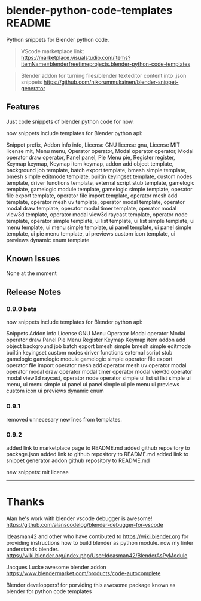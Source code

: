 # blender-python-code-templates README

Python snippets for Blender python code.

> VScode marketplace link:
https://marketplace.visualstudio.com/items?itemName=blenderfreetimeprojects.blender-python-code-templates

> Blender addon for turning files/blender texteditor content into .json snippets
https://github.com/nikorummukainen/blender-snippet-generator

## Features

Just code snippets of blender python code for now.

now snippets include templates for Blender python api:

Snippet                         prefix,
Addon info                      info,
License GNU                     license gnu,
License MIT                     license mit,
Menu                            menu,
Operator                        operator,
Modal operator                  operator,
Modal operator draw             operator,
Panel                           panel,
Pie Menu                        pie,
Register                        register,
Keymap                          keymap,
Keymap item                     keymap,
addon add object                template,
background job                  template,
batch export                    template,
bmesh simple                    template,
bmesh simple editmode           template,
builtin keyingset               template,
custom nodes                    template,
driver functions                template,
external script stub            template,
gamelogic                       template,
gamelogic module                template,
gamelogic simple                template,
operator file export            template,
operator file import            template,
operator mesh add               template,
operator mesh uv                template,
operator modal                  template,
operator modal draw             template,
operator modal timer            template,
operator modal view3d           template,
operator modal view3d raycast   template,
operator node                   template,
operator simple                 template,
ui list                         template,
ui list simple                  template,
ui menu                         template,
ui menu simple                  template,
ui panel                        template,
ui panel simple                 template,
ui pie menu                     template,
ui previews custom icon         template,
ui previews dynamic enum        template

## Known Issues

None at the moment

## Release Notes

### 0.9.0 beta
now snippets include templates for Blender python api:

Snippets
Addon info
License GNU
Menu
Operator
Modal operator
Modal operator draw
Panel
Pie Menu
Register
Keymap
Keymap item
addon add object
background job
batch export
bmesh simple
bmesh simple editmode
builtin keyingset
custom nodes
driver functions
external script stub
gamelogic
gamelogic module
gamelogic simple
operator file export
operator file import
operator mesh add
operator mesh uv
operator modal
operator modal draw
operator modal timer
operator modal view3d
operator modal view3d raycast,
operator node
operator simple
ui list
ui list simple
ui menu,
ui menu simple
ui panel
ui panel simple
ui pie menu
ui previews custom icon
ui previews dynamic enum

### 0.9.1

removed unnecesary newlines from templates.

### 0.9.2
added link to marketplace page to README.md
added github repository to package.json
added link to github repository to README.md
added link to snippet generator addon github repository to README.md

new snippets:
mit license


-----------------------------------------------------------------------------------------------------------

# Thanks
Alan 
he's work with blender vscode debugger is awesome!
https://github.com/alanscodelog/blender-debugger-for-vscode

Ideasman42 and other who have contibuted to https://wiki.blender.org
for providing instructions how to build blender as python module.
now my linter understands blender.
https://wiki.blender.org/index.php/User:Ideasman42/BlenderAsPyModule

Jacques Lucke awesome blender addon  
https://www.blendermarket.com/products/code-autocomplete

Blender developpers!
for porviding this awesome package known as blender
for python code templates